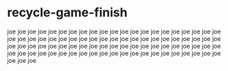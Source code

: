 # recycle-game-finish
joe joe joe joe joe joe joe joe joe joe joe joe joe joe joe joe joe joe joe joe joe joe joe joe joe joe joe joe joe joe joe joe joe joe joe joe joe joe joe joe joe joe joe joe joe joe joe joe joe joe joe joe joe joe joe joe joe joe joe joe joe joe joe joe joe joe joe joe joe joe joe joe joe joe joe joe joe joe joe joe joe joe joe joe joe joe joe 
